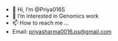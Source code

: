 - 👋 Hi, I’m @Priya016S
- 👀 I’m interested in Genomics work
- 📫 How to reach me ...
- Email: priyasharma0016.ps@gmail.com
